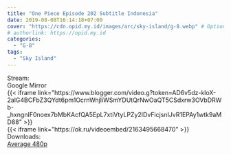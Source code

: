 ```yaml
---
title: "One Piece Episode 202 Subtitle Indonesia"
date: 2019-08-08T16:14:18+07:00
cover: "https://cdn.opid.my.id/images/arc/sky-island/g-8.webp" # Optional, cover
# authorlink: https://opid.my.id
categories:
  - "G-8"
tags:
  - "Sky Island"
---
```

<div class="ui menu violet borderless inverted">
  <div class="header item active">
        Stream:
    </div>
  <a class="active item" data-tab="google">
    <i class="google drive icon"></i> Google
  </a>
  <a class="item nounderline" data-tab="mirror">
    <i class="odnoklassniki icon"></i> Mirror
  </a>
</div>
<div class="ui bottom attached tab segment active" style="border:0 !important;" data-tab="google">
{{< iframe link="https://www.blogger.com/video.g?token=AD6v5dz-kloX-2alG4BCFbZ3QYdt6pm1OcrnWnjIiWSmYDUtQrNwOaQT5CSdxrw3OVbDRWb-_hxngnIF0noex7bMbKAcfQA5EpL7xtiVtyLPZy2IDvFicjsnIJvR1EPAy1wtk9aMD88" >}}
</div>
<div class="ui bottom attached tab segment" style="border:0 !important;" data-tab="mirror">
{{< iframe link="https://ok.ru/videoembed/2163495668470" >}}
</div>
<div class="ui menu violet borderless inverted">
  <div class="header item active">
        Downloads:
    </div>
  <a class="item nounderline" href="https://ouo.io/YMgthM" target="_blank" rel="dofollow"><i class="google drive icon"></i>
    Average 480p</a>
</div>